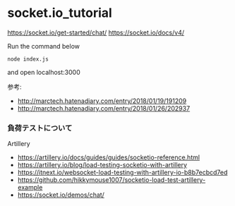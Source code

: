 # socket.io_tutorial
https://socket.io/get-started/chat/
https://socket.io/docs/v4/


Run the command below
```
node index.js
```

and open localhost:3000

参考:
- http://marctech.hatenadiary.com/entry/2018/01/19/191209
- http://marctech.hatenadiary.com/entry/2018/01/26/202937

### 負荷テストについて
Artillery
- https://artillery.io/docs/guides/guides/socketio-reference.html
- https://artillery.io/blog/load-testing-socketio-with-artillery
- https://itnext.io/websocket-load-testing-with-artillery-io-b8b7ecbcd7ed
- https://github.com/hikkymouse1007/socketio-load-test-artillery-example
- https://socket.io/demos/chat/
